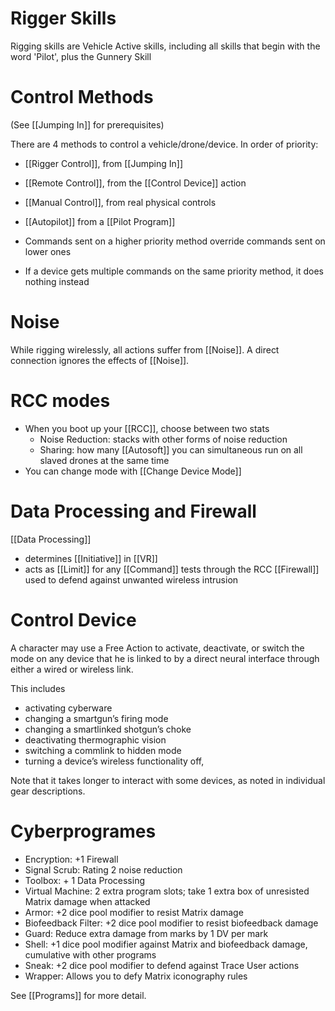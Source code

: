 # Rigger Skills
Rigging skills are Vehicle Active skills, including all skills that begin with the word 'Pilot', plus the Gunnery Skill

# Control Methods
(See [[Jumping In]] for prerequisites)

There are 4 methods to control a vehicle/drone/device.  In order of priority:
- [[Rigger Control]], from [[Jumping In]]
- [[Remote Control]], from the [[Control Device]] action
- [[Manual Control]], from real physical controls
- [[Autopilot]] from a [[Pilot Program]]

- Commands sent on a higher priority method override commands sent on lower ones
- If a device gets multiple commands on the same priority method, it does nothing instead

# Noise
While rigging wirelessly, all actions suffer from [[Noise]].  A direct connection ignores the effects of [[Noise]].

# RCC modes
- When you boot up your [[RCC]], choose between two stats
	- Noise Reduction: stacks with other forms of noise reduction
	- Sharing: how many [[Autosoft]] you can simultaneous run on all slaved drones at the same time
- You can change mode with [[Change Device Mode]] 

# Data Processing and Firewall
[[Data Processing]]
- determines [[Initiative]] in [[VR]]
- acts as [[Limit]] for any [[Command]] tests through the RCC
[[Firewall]] used to defend against unwanted wireless intrusion

# Control Device
A character may use a Free Action to activate, deactivate, or switch the mode on any device that he is linked to by a direct neural interface through either a wired or wireless link. 

This includes
- activating cyberware
- changing a smartgun’s firing mode
- changing a smartlinked shotgun’s choke
- deactivating thermographic vision
- switching a commlink to hidden mode
- turning a device’s wireless functionality off,

Note that it takes longer to interact with some devices, as noted in individual gear descriptions.

# Cyberprogrames
- Encryption: +1 Firewall
- Signal Scrub: Rating 2 noise reduction
- Toolbox: + 1 Data Processing
- Virtual Machine: 2 extra program slots; take 1 extra box of
unresisted Matrix damage when attacked
- Armor: +2 dice pool modifier to resist Matrix damage
- Biofeedback Filter: +2 dice pool modifier to resist biofeedback
damage
- Guard: Reduce extra damage from marks by 1 DV per mark
- Shell: +1 dice pool modifier against Matrix and biofeedback
damage, cumulative with other programs
- Sneak: +2 dice pool modifier to defend against Trace User
actions
- Wrapper: Allows you to defy Matrix iconography rules

See [[Programs]] for more detail.